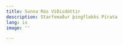 ```yaml
---
title: Sunna Rós Víðisdóttir
description: Starfsmaður þingflokks Pírata
lang: is
image: ''

---
```

